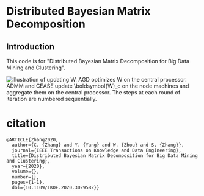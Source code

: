 # Distributed Bayesian Matrix Decomposition

## Introduction

This code is for "Distributed Bayesian Matrix Decomposition for Big Data Mining and Clustering".

![Illustration of updating **W**. AGD optimizes **W** on the central processor.
      ADMM and CEASE update $\boldsymbol{W}_c$ on the node machines and aggregate them on the central processor.
      The steps at each round of iteration are numbered sequentially.](./output/digrams.png)
      
# citation
```
@ARTICLE{Zhang2020,
  author={C. {Zhang} and Y. {Yang} and W. {Zhou} and S. {Zhang}},
  journal={IEEE Transactions on Knowledge and Data Engineering}, 
  title={Distributed Bayesian Matrix Decomposition for Big Data Mining and Clustering}, 
  year={2020},
  volume={},
  number={},
  pages={1-1},
  doi={10.1109/TKDE.2020.3029582}}
```

